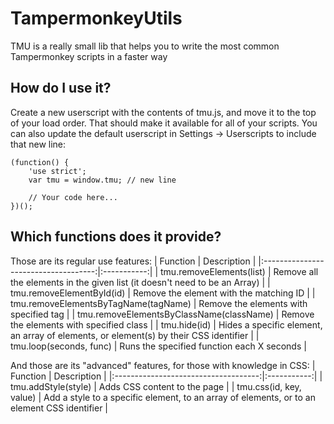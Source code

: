 # TampermonkeyUtils
TMU is a really small lib that helps you to write the most common Tampermonkey scripts in a faster way

## How do I use it?
Create a new userscript with the contents of tmu.js, and move it to the top of your load order. That should make it available for all of your scripts. You can also update the default userscript in Settings -> Userscripts to include that new line:
```
(function() {
    'use strict';
    var tmu = window.tmu; // new line

    // Your code here...
})();
```

## Which functions does it provide?
Those are its regular use features:
|               Function               | Description |
|:------------------------------------:|:-----------:|
| tmu.removeElements(list) | Remove all the elements in the given list (it doesn't need to be an Array) |
| tmu.removeElementById(id) | Remove the element with the matching ID |
| tmu.removeElementsByTagName(tagName) | Remove the elements with specified tag |
| tmu.removeElementsByClassName(className) | Remove the elements with specified class |
| tmu.hide(id) | Hides a specific element, an array of elements, or element(s) by their CSS identifier |
| tmu.loop(seconds, func) | Runs the specified function each X seconds |

And those are its "advanced" features, for those with knowledge in CSS:
|               Function               | Description |
|:------------------------------------:|:-----------:|
| tmu.addStyle(style) | Adds CSS content to the page |
| tmu.css(id, key, value) | Add a style to a specific element, to an array of elements, or to an element CSS identifier |

